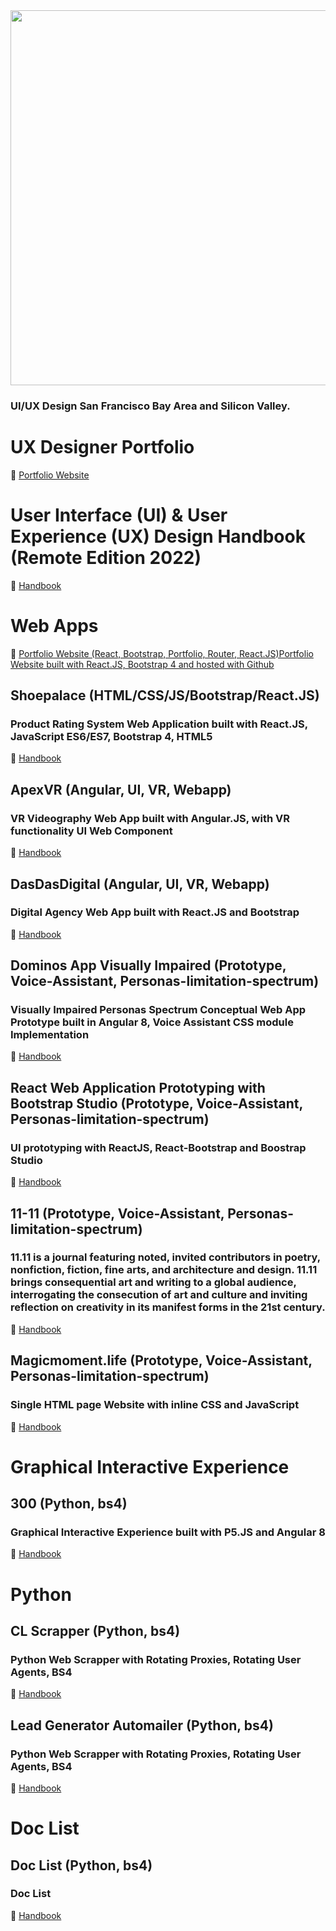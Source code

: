 <div align="center" width="50">
<img src="https://github.com/hillodesign/hillodesign/blob/master/img/sf.gif" width="600"/>
</div>

<h3>UI/UX Design San Francisco Bay Area and Silicon Valley.</h3>
  
# UX Designer Portfolio
:page_facing_up: [Portfolio Website](http://www.hillodesign.com)

# User Interface (UI) & User Experience (UX) Design Handbook (Remote Edition 2022)
:book: [Handbook](https://www.amazon.com/dp/B09PS93M6G/ref=cm_sw_em_r_mt_dp_T5N4BQ7R6RWMKZW6WTFJ)

# Web Apps

:book: [Portfolio Website (React, Bootstrap, Portfolio, Router, React.JS)Portfolio Website built with React.JS, Bootstrap 4 and hosted with Github](https://github.com/hillodesign/react-portfolio-site)

## Shoepalace (HTML/CSS/JS/Bootstrap/React.JS)
### Product Rating System Web Application built with React.JS, JavaScript ES6/ES7, Bootstrap 4, HTML5
:book: [Handbook](https://github.com/hillodesign/shoepalace)

## ApexVR (Angular, UI, VR, Webapp)
### VR Videography Web App built with Angular.JS, with VR functionality UI Web Component
:book: [Handbook](https://github.com/hillodesign/apex-vr)

## DasDasDigital (Angular, UI, VR, Webapp)
### Digital Agency Web App built with React.JS and Bootstrap
:book: [Handbook](https://github.com/hillodesign/dasdasdigital_web_app)

## Dominos App Visually Impaired (Prototype, Voice-Assistant, Personas-limitation-spectrum)
### Visually Impaired Personas Spectrum Conceptual Web App Prototype built in Angular 8, Voice Assistant CSS module Implementation
:book: [Handbook](https://github.com/hillodesign/dasdasdigital_web_app)

## React Web Application Prototyping with Bootstrap Studio (Prototype, Voice-Assistant, Personas-limitation-spectrum)
### UI prototyping with ReactJS, React-Bootstrap and Boostrap Studio
:book: [Handbook](https://github.com/hillodesign/react-web-application-prototyping-with-bootstrap-studio)

## 11-11 (Prototype, Voice-Assistant, Personas-limitation-spectrum)
### 11.11 is a journal featuring noted, invited contributors in poetry, nonfiction, fiction, fine arts, and architecture and design. 11.11 brings consequential art and writing to a global audience, interrogating the consecution of art and culture and inviting reflection on creativity in its manifest forms in the 21st century.
:book: [Handbook](https://github.com/hillodesign/11-11)

## Magicmoment.life (Prototype, Voice-Assistant, Personas-limitation-spectrum)
### Single HTML page Website with inline CSS and JavaScript
:book: [Handbook](https://github.com/hillodesign/magicmoment.life)

# Graphical Interactive Experience

## 300 (Python, bs4)
### Graphical Interactive Experience built with P5.JS and Angular 8
:book: [Handbook](https://github.com/hillodesign/300)

# Python

## CL Scrapper (Python, bs4)
### Python Web Scrapper with Rotating Proxies, Rotating User Agents, BS4
:book: [Handbook](https://github.com/hillodesign/cl_scrapper)

## Lead Generator Automailer (Python, bs4)
### Python Web Scrapper with Rotating Proxies, Rotating User Agents, BS4
:book: [Handbook](https://github.com/hillodesign/lead-generator-automailer)

# Doc List

## Doc List (Python, bs4)
### Doc List
:book: [Handbook](https://github.com/hillodesign/doc-list)

